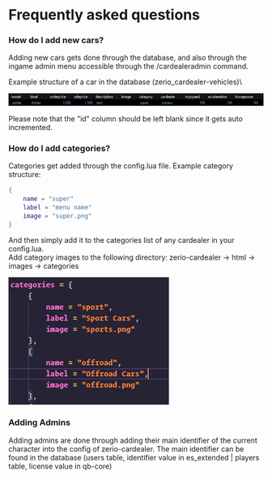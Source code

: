 # Frequently asked questions

### How do I add new cars?

Adding new cars gets done through the database, and also through the ingame admin menu accessible through the /cardealeradmin command.

Example structure of a car in the database (zerio\_cardealer-vehicles)\


![](../.gitbook/assets/unknown.png)

Please note that the "id" column should be left blank since it gets auto incremented.



### How do I add categories?

Categories get added through the config.lua file. Example category structure:

```lua
{
    name = "super"
    label = "menu name"
    image = "super.png"
}
```

And then simply add it to the categories list of any cardealer in your config.lua.\
Add category images to the following directory: zerio-cardealer -> html -> images -> categories

![](<../.gitbook/assets/image (3).png>)

### Adding Admins

Adding admins are done through adding their main identifier of the current character into the config of zerio-cardealer. The main identifier can be found in the database (users table, identifier value in es\_extended | players table, license value in qb-core)
